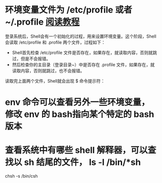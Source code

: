 # 环境变量文件为 /etc/profile 或者 ~/.profile [阅读教程](http://c.biancheng.net/cpp/html/2730.html)

登录系统后，Shell会有一个初始化的过程，用来设置环境变量。这个阶段，Shell会读取 /etc/profile 和 .profile 两个文件，过程如下：
- Shell首先检查 /etc/profile 文件是否存在，如果存在，就读取内容，否则就跳过，但是不会报错。
- 然后检查你的主目录（登录目录~）中是否存在 .profile 文件，如果存在，就读取内容，否则就跳过，也不会报错。

读取完上面两个文件，Shell就会出现 $ 命令提示符：


# env 命令可以查看另外一些环境变量，修改 env 的 bash指向某个特定的 bash 版本
# 查看系统中有哪些 shell 解释器，可以查找以 sh 结尾的文件， ls -l /bin/\*sh
chsh -s /bin/csh
